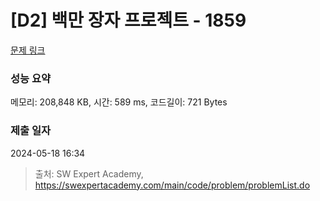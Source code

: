 # [D2] 백만 장자 프로젝트 - 1859 

[문제 링크](https://swexpertacademy.com/main/code/problem/problemDetail.do?contestProbId=AV5LrsUaDxcDFAXc) 

### 성능 요약

메모리: 208,848 KB, 시간: 589 ms, 코드길이: 721 Bytes

### 제출 일자

2024-05-18 16:34



> 출처: SW Expert Academy, https://swexpertacademy.com/main/code/problem/problemList.do